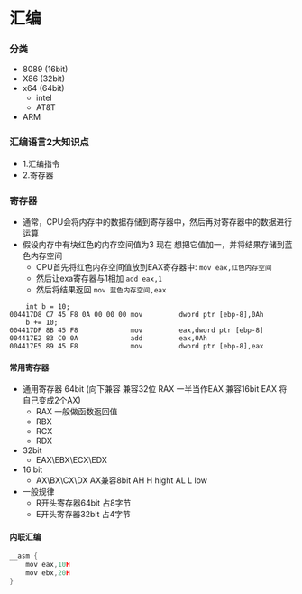 # 汇编 

### 分类
- 8089 (16bit)
- X86 (32bit)
- x64 (64bit)
    - intel
    - AT&T
- ARM

### 汇编语言2大知识点
- 1.汇编指令
- 2.寄存器

### 寄存器
- 通常，CPU会将内存中的数据存储到寄存器中，然后再对寄存器中的数据进行运算
- 假设内存中有块红色的内存空间值为3 现在
想把它值加一，并将结果存储到蓝色内存空间
    - CPU首先将红色内存空间值放到EAX寄存器中: `mov eax,红色内存空间`
    - 然后让exa寄存器与1相加 `add eax,1`
    - 然后将结果返回 `mov 蓝色内存空间,eax`
```
	int b = 10;
004417D8 C7 45 F8 0A 00 00 00 mov         dword ptr [ebp-8],0Ah  
	b += 10;
004417DF 8B 45 F8             mov         eax,dword ptr [ebp-8]  
004417E2 83 C0 0A             add         eax,0Ah  
004417E5 89 45 F8             mov         dword ptr [ebp-8],eax  
```
#### 常用寄存器
- 通用寄存器  64bit  (向下兼容  兼容32位 RAX 一半当作EAX  兼容16bit EAX 将自己变成2个AX) 
    - RAX  一般做函数返回值
    - RBX
    - RCX
    - RDX
- 32bit
    - EAX\EBX\ECX\EDX
- 16 bit
    - AX\BX\CX\DX
AX兼容8bit
AH H hight
AL L low
- 一般规律
    - R开头寄存器64bit 占8字节
    - E开头寄存器32bit 占4字节

#### 内联汇编
```cpp
__asm {
    mov eax,10H
    mov ebx,20H
}
```
